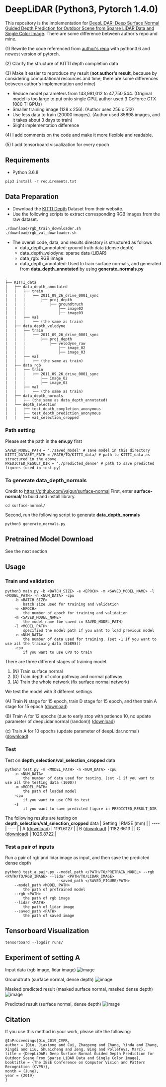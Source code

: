 # DeepLiDAR (Python3, Pytorch 1.4.0)
This repository is the implementation for [DeepLiDAR: Deep Surface Normal Guided Depth Prediction for Outdoor Scene from Sparse LiDAR Data and Single Color Image](http://openaccess.thecvf.com/content_CVPR_2019/papers/Qiu_DeepLiDAR_Deep_Surface_Normal_Guided_Depth_Prediction_for_Outdoor_Scene_CVPR_2019_paper.pdf). There are some difference between author's repo and mine.

(1) Rewrite the code referenced from [author's repo](https://github.com/JiaxiongQ/DeepLiDAR) with python3.6 and newest version of pytorch. 

(2) Clarify the structure of KITTI depth completion data

(3) Make it easier to reproduce my result (**not author's result**, because by considering computational resources and time, there are some differences between author's implementation and mine)
 - Reduce model parameters from 143,981,012 to 47,750,544. (Original model is too large to put onto single GPU, author used 3 GeForce GTX 1080 Ti GPUs)
 - Smaller training image (128 x 256). (Author uses 256 x 512)
 - Use less data to train (20000 images). (Author used 85898 images, and it takes about 3 days to train)
 - Slight implementation difference 

(4) I add comments on the code and make it more flexible and readable. 

(5) I add tensorboard visualization for every epoch



## Requirements
* Python 3.6.8
```
pip3 install -r requirements.txt
```

## Data Preparation
- Download the [KITTI Depth](http://www.cvlibs.net/datasets/kitti/eval_depth.php?benchmark=depth_completion) Dataset from their website.
- Use the following scripts to extract corresponding RGB images from the raw dataset. 
```bash
./download/rgb_train_downloader.sh
./download/rgb_val_downloader.sh
```
* The overall code, data, and results directory is structured as follows
  * data_depth_annotated: ground truth data (dense depth)
  * data_depth_velodyne: sparse data (LiDAR)
  * data_rgb: RGB image
  * data_depth_annotated: Used to train surface normals, and generated from **data_depth_annotated** by using **generate_normals.py**

```
.
├── KITTI_data
|   ├── data_depth_annotated
|   |   ├── train
|   |   |   ├── 2011_09_26_drive_0001_sync
|   |   |       ├── proj_depth
|   |   |           ├── groundtruch
|   |   |               ├── image02
|   |   |               ├── image03
|   |   ├── val
|   |   |   ├── (the same as train)
|   ├── data_depth_velodyne
|   |   ├── train
|   |   |   ├── 2011_09_26_drive_0001_sync
|   |   |       ├── proj_depth
|   |   |           ├── velodyne_raw
|   |   |               ├── image_02
|   |   |               ├── image_03
|   |   ├── val
|   |   |   ├── (the same as train)
|   ├── data_rgb
|   |   ├── train
|   |   |   ├── 2011_09_26_drive_0001_sync
|   |   |       ├── image_02
|   |   |       ├── image_03
|   |   ├── val
|   |   |   ├── (the same as train)
|   ├── data_depth_normals
|   |   ├── (the same as data_depth_annotated)
|   └── depth_selection
|   |   ├── test_depth_completion_anonymous
|   |   ├── test_depth_prediction_anonymous
|   |   ├── val_selection_cropped

```

### Path setting
Please set the path in the **env.py** first

```
SAVED_MODEL_PATH = './saved_model' # save model in this directory
KITTI_DATASET_PATH = /PATH/TO/KITTI_data/ # path to KITTI_data as structured in the above
PREDICTED_RESULT_DIR = './predicted_dense' # path to save predicted figures (used in test.py)
```


### To generate **data_depth_normals**
Credit to https://github.com/valgur/surface-normal
First, enter **surface-normal/** to build and install library. 
```
cd surface-normal/
```
Second, run the following script to generate **data_depth_normals**
```
python3 generate_normals.py
```

## Pretrained Model Download
See the next section

## Usage

### Train and validation
```
python3 main.py -b <BATCH_SIZE> -e <EPOCH> -m <SAVED_MODEL_NAME> -l <MODEL_PATH> -n <NUM_DATA> -cpu
    -b <BATCH_SIZE>
        batch size used for training and validation
    -e <EPOCH>
        the number of epoch for training and validation
    -m <SAVED_MODEL_NAME>
        the model name (be saved in SAVED_MODEL_PATH)
    -l <MODEL_PATH>
        specified the model path if you want to load previous model
    -n <NUM_DATA>
        the number of data used for training. (set -1 if you want to use all the training data (85898))
    -cpu
        if you want to use CPU to train
```
There are three different stages of training model.
1. (N) Train surface normal
2. (D) Train depth of color pathway and normal pathway
3. (A) Train the whole network (fix surface normal network)

We test the model with 3 different settings

(A) Train N stage for 15 epoch, train D stage for 15 epoch, and then train A stage for 15 epoch ([download](https://drive.google.com/open?id=1q5crzuMye55SwNMMMY5BDc67M4pziGUM))

(B) Train A for 12 epochs (due to early stop with patience 10, no update parameter of deepLidar.normal (random)) ([download](https://drive.google.com/open?id=1uG6p4wuD9CumYz7hhlCOzkKs7Aoeo6GK))

(c) Train A for 10 epochs (update parameter of deepLidar.normal) ([download](https://drive.google.com/open?id=1Mgf1GfryuwS-NIigqSvg0Uxf0JcvuKdr))


### Test
Test on **depth_selection/val_selection_cropped** data
```
python3 test.py -m <MODEL_PATH> -n <NUM_DATA> -cpu
    -n <NUM_DATA>
        the number of data used for testing. (set -1 if you want to use all the testing data (1000))
    -m <MODEL_PATH>
        the path of loaded model
    -cpu
        if you want to use CPU to test
    -s
        if you want to save predicted figure in PREDICTED_RESULT_DIR
```
The following results are testing on **depth_selection/val_selection_cropped** data
|  Setting   | RMSE (mm)  |
|  ----  | ----  |
| A ([download](https://drive.google.com/open?id=1q5crzuMye55SwNMMMY5BDc67M4pziGUM)) | 1191.6127 |
| B ([download](https://drive.google.com/open?id=1uG6p4wuD9CumYz7hhlCOzkKs7Aoeo6GK)) | 1182.6613 |
| C ([download](https://drive.google.com/open?id=1Mgf1GfryuwS-NIigqSvg0Uxf0JcvuKdr)) | 1026.8722 |

### Test a pair of inputs
Run a pair of rgb and lidar image as input, and then save the predicted dense depth
```
python3 test_a_pair.py --model_path </PATH/TO/PRETRAIN_MODEL> --rgb <PATH/TO/RGB_IMAGE> --lidar <PATH/TO/LIDAR_IMAGE>
                       --saved_path </SAVED_FIGURE/PATH>
    --model_path <MODEL_PATH>
        the path of pretrained model  
    --rgb <PATH>
        the path of rgb image
    --lidar <PATH>
        the path of lidar image
    --saved_path <PATH>
        the path of saved image
```


## Tensorboard Visualization
```
tensorboard --logdir runs/
```

## Experiment of setting A
Input data (rgb image, lidar image)
![image](https://github.com/ChingYenShih/EECS-545-Final/blob/master/final/figure/input.png)

Groundtruth (surface normal, dense depth)
![image](https://github.com/ChingYenShih/EECS-545-Final/blob/master/final/figure/gt.png)

Masked predicted result (masked surface normal, masked dense depth)
![image](https://github.com/ChingYenShih/EECS-545-Final/blob/master/final/figure/mask_pred.png)

Predicted result (surface normal, dense depth)
![image](https://github.com/ChingYenShih/EECS-545-Final/blob/master/final/figure/pred.png)


## Citation 
If you use this method in your work, please cite the following:
```
@InProceedings{Qiu_2019_CVPR,
author = {Qiu, Jiaxiong and Cui, Zhaopeng and Zhang, Yinda and Zhang, Xingdi and Liu, Shuaicheng and Zeng, Bing and Pollefeys, Marc},
title = {DeepLiDAR: Deep Surface Normal Guided Depth Prediction for Outdoor Scene From Sparse LiDAR Data and Single Color Image},
booktitle = {The IEEE Conference on Computer Vision and Pattern Recognition (CVPR)},
month = {June},
year = {2019}
}
```
